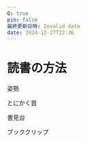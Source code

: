 ```yaml
---
Q: true
pin: false
最終更新日時: Invalid date
date: 2024-12-27T22:36
---
```

# 読書の方法

姿勢

とにかく首

書見台

ブッククリップ